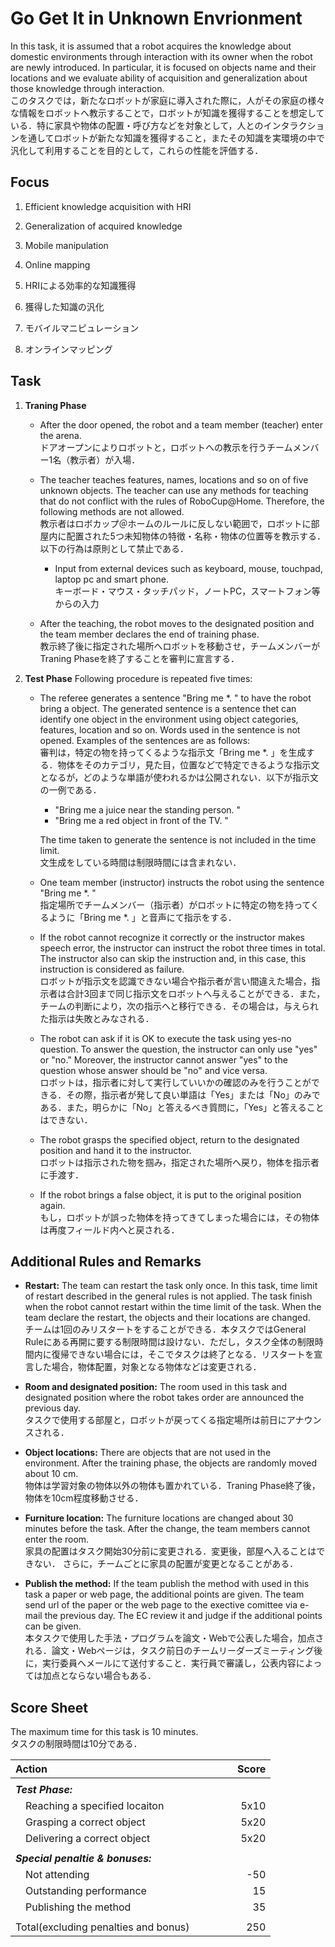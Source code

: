

# Go Get It in Unknown Envrionment
In this task, it is assumed that a robot acquires the knowledge about domestic environments through interaction with its owner when the robot are  newly introduced. In particular, it is focused on objects name and their locations and we evaluate ability of acquisition and generalization about those knowledge through interaction.   
このタスクでは，新たなロボットが家庭に導入された際に，人がその家庭の様々な情報をロボットへ教示することで，ロボットが知識を獲得することを想定している．特に家具や物体の配置・呼び方などを対象として，人とのインタラクションを通してロボットが新たな知識を獲得すること，またその知識を実環境の中で汎化して利用することを目的として，これらの性能を評価する．

## Focus
1. Efficient knowledge acquisition with HRI
2. Generalization of acquired knowledge
3. Mobile manipulation
4. Online mapping 


5. HRIによる効率的な知識獲得
6. 獲得した知識の汎化
7. モバイルマニピュレーション
8. オンラインマッピング


## Task
1. **Traning Phase** 
    * After the door opened, the robot and a team member (teacher) enter the arena.  
    ドアオープンによりロボットと，ロボットへの教示を行うチームメンバー1名（教示者）が入場．

    * The teacher teaches features, names, locations and so on of five unknown objects. The teacher can use any methods for teaching that do not conflict with the rules of RoboCup@Home. Therefore, the following methods are not allowed.  
      教示者はロボカップ＠ホームのルールに反しない範囲で，ロボットに部屋内に配置された5つ未知物体の特徴・名称・物体の位置等を教示する．以下の行為は原則として禁止である．
		
        - Input from external devices such as keyboard, mouse, touchpad, laptop pc and smart phone.  
	キーボード・マウス・タッチパッド，ノートPC，スマートフォン等からの入力

    * After the teaching, the robot moves to the designated position and the team member declares the end of training phase.  
    教示終了後に指定された場所へロボットを移動させ，チームメンバーがTraning Phaseを終了することを審判に宣言する．

3. **Test Phase**
    Following procedure is repeated five times: 
    
    * The referee generates a sentence "Bring me \*. " to have the robot bring a object. The generated sentence is a sentence thet can identify one object in the environment using object categories, features, location and so on. Words used in the sentence is not opened. Examples of the sentences are as follows:  
    審判は，特定の物を持ってくるような指示文「Bring me \*. 」を生成する．物体をそのカテゴリ，見た目，位置などで特定できるような指示文となるが，どのような単語が使われるかは公開されない．以下が指示文の一例である．

		- "Bring me a juice near the standing person. "
		- "Bring me a red object in front of the TV. "

      The time taken to generate the sentence is not included in the time limit.  
      文生成をしている時間は制限時間には含まれない．
 
	* One team member (instructor) instructs the robot using the sentence "Bring me \*. "  
	  指定場所でチームメンバー（指示者）がロボットに特定の物を持ってくるように「Bring me \*. 」と音声にて指示をする．

	* If the robot cannot recognize it correctly or the instructor makes speech error, the instructor can instruct the robot three times in total. The instructor also can skip the instruction and, in this case, this instruction is considered as failure.   
	ロボットが指示文を認識できない場合や指示者が言い間違えた場合，指示者は合計3回まで同じ指示文をロボットへ与えることができる．また，チームの判断により，次の指示へと移行できる．その場合は，与えられた指示は失敗とみなされる．

	* The robot can ask if it is OK to execute the task using yes-no question. To answer the question, the instructor can only use "yes" or "no." Moreover, the instructor cannot answer "yes" to the question whose answer should be "no" and vice versa.  
	  ロボットは，指示者に対して実行していいかの確認のみを行うことができる．その際，指示者が発して良い単語は「Yes」または「No」のみである．また，明らかに「No」と答えるべき質問に，「Yes」と答えることはできない．

	* The robot grasps the specified object, return to the designated position and hand it to the instructor.  
	ロボットは指示された物を掴み，指定された場所へ戻り，物体を指示者に手渡す．

	* If the robot brings a false object, it is put to the original position again.   
	もし，ロボットが誤った物体を持ってきてしまった場合には，その物体は再度フィールド内へと戻される．

## Additional Rules and Remarks
* **Restart:** The team can restart the task only once. In this task, time limit of restart described in the general rules is not applied. The task finish when the robot cannot restart within the time limit of the task. When the team declare the restart, the objects and their locations are changed.  
チームは1回のみリスタートをすることができる．本タスクではGeneral Ruleにある再開に要する制限時間は設けない．ただし，タスク全体の制限時間内に復帰できない場合には，そこでタスクは終了となる．リスタートを宣言した場合，物体配置，対象となる物体などは変更される．

* **Room and designated position:** The room used in this task and designated position where the robot takes order are announced the previous day.  
タスクで使用する部屋と，ロボットが戻ってくる指定場所は前日にアナウンスされる．

* **Object locations:** There are objects that are not used in the environment. After the training phase, the objects are randomly moved about 10 cm.   
物体は学習対象の物体以外の物体も置かれている．Traning Phase終了後，物体を10cm程度移動させる．

* **Furniture location:** The furniture locations are changed about 30 minutes before the task. After the change, the team members cannot enter the room.  
家具の配置はタスク開始30分前に変更される．変更後，部屋へ入ることはできない． さらに，チームごとに家具の配置が変更となることがある．

* **Publish the method:**  If the team publish the method with used in this task a paper or web page, the additional points are given. The team send url of the paper or the web page to the exective comittee via e-mail the previous day. The EC review it and judge if the additional points can be given.  
 本タスクで使用した手法・プログラムを論文・Webで公表した場合，加点される．論文・Webページは，タスク前日のチームリーダーズミーティング後に，実行委員へメールにて送付すること．実行員で審議し，公表内容によっては加点とならない場合もある．


## Score Sheet

The maximum time for this task is 10 minutes. 
<br>タスクの制限時間は10分である．



|Action　　　　　　　　　　　　　　　|Score　　　|
|:---------------------------------------|-:|
|||
|***Test Phase:***||
|　Reaching a specified locaiton			|5x10|
|　Grasping a correct object			|5x20|
|　Delivering a correct object			|5x20|
|||
|***Special penaltie & bonuses:***	||
|　Not attending					|-50|
|　Outstanding performance		|15|
|　Publishing the method						|35|
|||
|Total(excluding penalties and bonus)   |250|

<!--stackedit_data:
eyJoaXN0b3J5IjpbMTQ1NzExMzI3MSwtODI5NDAzMjk5XX0=
-->
